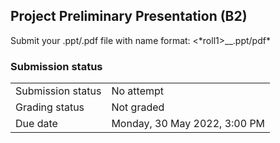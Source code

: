 <h2>Project Preliminary Presentation (B2)</h2>Submit your .ppt/.pdf file with name format: <*roll1>_<roll2>_<roll3>.ppt/pdf*<br />

<h3>Submission status</h3><table>
<tbody><tr>
<td>Submission status</td>
<td>No attempt</td>
</tr>
<tr>
<td>Grading status</td>
<td>Not graded</td>
</tr>
<tr>
<td>Due date</td>
<td>Monday, 30 May 2022, 3:00 PM</td>
</tr>

</tbody>
</table>



